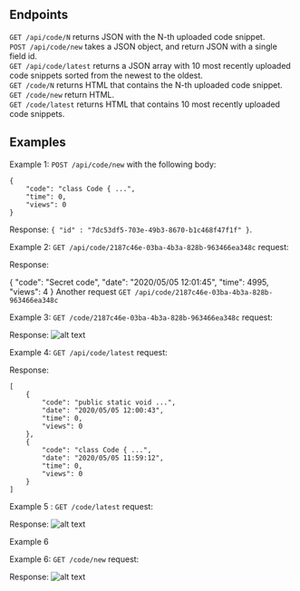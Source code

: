 ## Endpoints

```GET /api/code/N``` returns JSON with the N-th uploaded code snippet.\
```POST /api/code/new``` takes a JSON object, and return JSON with a single field id.\
```GET /api/code/latest``` returns a JSON array with 10 most recently uploaded code snippets sorted from the newest to the oldest.\
```GET /code/N``` returns HTML that contains the N-th uploaded code snippet.\
```GET /code/new``` return HTML.\
```GET /code/latest``` returns HTML that contains 10 most recently uploaded code snippets.

## Examples

Example 1: ```POST /api/code/new``` with the following body:
```
{
    "code": "class Code { ...",
    "time": 0,
    "views": 0
}
```
Response: ```{ "id" : "7dc53df5-703e-49b3-8670-b1c468f47f1f" }```.

Example 2: ```GET /api/code/2187c46e-03ba-4b3a-828b-963466ea348c``` request:

Response:

{
    "code": "Secret code",
    "date": "2020/05/05 12:01:45",
    "time": 4995,
    "views": 4
}
Another request ```GET /api/code/2187c46e-03ba-4b3a-828b-963466ea348c```

Example 3: ```GET /code/2187c46e-03ba-4b3a-828b-963466ea348c``` request:

Response:
![alt text](https://github.com/ICalmPersonI/Spring-Boot/tree/main/Code%20Sharing%20Platform/Example%203.jpg?raw=true)


Example 4: ```GET /api/code/latest``` request:

Response:
```
[
    {
        "code": "public static void ...",
        "date": "2020/05/05 12:00:43",
        "time": 0,
        "views": 0
    },
    {
        "code": "class Code { ...",
        "date": "2020/05/05 11:59:12",
        "time": 0,
        "views": 0
    }
]
```

Example 5 : ```GET /code/latest``` request:

Response:
![alt text](https://github.com/ICalmPersonI/Spring-Boot/tree/main/Code%20Sharing%20Platform/Example%205.jpg?raw=true)


Example 6

Example 6: ```GET /code/new``` request:

Response:
![alt text](https://github.com/ICalmPersonI/Spring-Boot/tree/main/Code%20Sharing%20Platform/Example%206.jpg)


